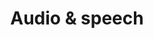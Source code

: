 ---
title: "Audio & speech"
layout: category
permalink: /category/audio-speech/
category: audio-speech
author_profile: true
--- 